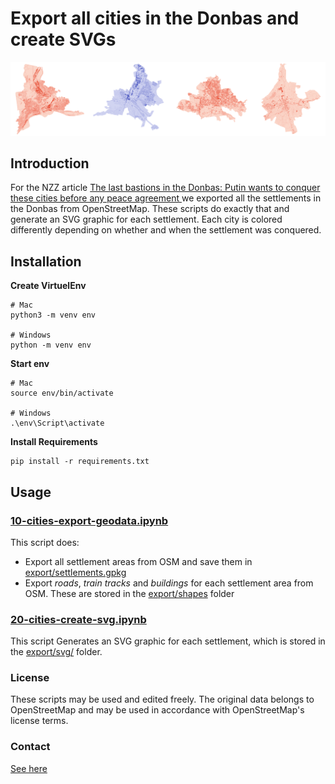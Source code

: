 # Export all cities in the Donbas and create SVGs

![Header Image](header.png)

## Introduction
For the NZZ article [The last bastions in the Donbas: Putin wants to conquer these cities before any peace agreement
](https://www.nzz.ch/english/the-cities-in-the-donbas-putin-wants-to-conquer-before-negotiating-peace-ld.1874228) we exported all the settlements in the Donbas from OpenStreetMap. These scripts do exactly that and generate an SVG graphic for each settlement. Each city is colored differently depending on whether and when the settlement was conquered.


## Installation
**Create VirtuelEnv**
```
# Mac
python3 -m venv env

# Windows
python -m venv env
```

**Start env**
```
# Mac
source env/bin/activate

# Windows
.\env\Script\activate
```

**Install Requirements**
```
pip install -r requirements.txt
```

## Usage
### [10-cities-export-geodata.ipynb](src/10-cities-export-geodata.ipynb)
This script does:
* Export all settlement areas from OSM and save them in [export/settlements.gpkg](export/settlements.gpkg)
* Export  *roads*, *train tracks* and *buildings* for each settlement area from OSM. These are stored in the [export/shapes](export/shapes) folder

### [20-cities-create-svg.ipynb](src/20-cities-create-svg.ipynb)
This script
Generates an SVG graphic for each settlement, which is stored in the [export/svg/](export/svg/) folder.

### License
These scripts may be used and edited freely. The original data belongs to OpenStreetMap and may be used in accordance with OpenStreetMap's license terms.

### Contact
[See here](https://www.nzz.ch/impressum/simon-huwiler-shu-ld.1650592)
